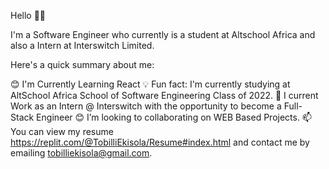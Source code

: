 Hello 👋🏾

I'm a Software Engineer who currently is a student at Altschool Africa and also a Intern at Interswitch Limited. 

Here's a quick summary about me:

😊 I'm Currently Learning React
💡 Fun fact: I'm currently studying at AltSchool Africa School of Software Engineering Class of 2022.
🌱 I current Work as an Intern @ Interswitch with the opportunity to become a Full-Stack Engineer
😊 I’m looking to collaborating on WEB Based Projects.
📫 You can view my resume https://replit.com/@TobilliEkisola/Resume#index.html and contact me by emailing tobilliekisola@gmail.com.
